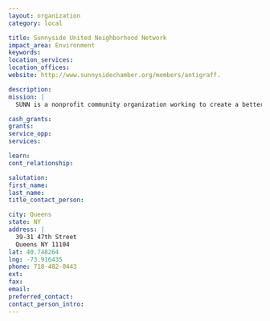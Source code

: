 ```yaml
---
layout: organization
category: local

title: Sunnyside United Neighborhood Network
impact_area: Environment
keywords: 
location_services: 
location_offices: 
website: http://www.sunnysidechamber.org/members/antigraff.

description: 
mission: |
  SUNN is a nonprofit community organization working to create a better, more harmonious Sunnyside through activities such as graffiti-removal, crime prevention and neighborhood beautification. We work closely with the police, residents, businesses, religious organizations and government officials. Our catchment area extends from 39th to 52nd Streets, and from Barnett Avenue to Queens Blvd.

cash_grants: 
grants: 
service_opp: 
services: 

learn: 
cont_relationship: 

salutation: 
first_name: 
last_name: 
title_contact_person: 

city: Queens
state: NY
address: |
  39-31 47th Street     
  Queens NY 11104
lat: 40.748264
lng: -73.916435
phone: 718-482-0443
ext: 
fax: 
email: 
preferred_contact: 
contact_person_intro: 
---
```

